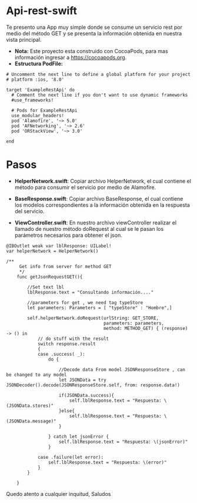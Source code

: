 # Api-rest-swift

Te presento una App muy simple donde se consume un servicio rest por medio del método GET y se presenta la información obtenida en nuestra vista principal.
- **Nota:**
Este proyecto esta construido con CocoaPods, para mas información ingresar a https://cocoapods.org.
- **Estructura PodFile:**
```
# Uncomment the next line to define a global platform for your project
# platform :ios, '8.0'

target 'ExampleRestApi' do
  # Comment the next line if you don't want to use dynamic frameworks
  #use_frameworks!
  
  # Pods for ExampleRestApi
  use_modular_headers!
  pod 'Alamofire', '~> 5.0'
  pod 'AFNetworking', '~> 2.6'
  pod 'ORStackView', '~> 3.0'

end
```
# Pasos

- **HelperNetwork.swift**: Copiar archivo HelperNetwork, el cual contiene el método para consumir el servicio por medio de Alamofire.

- **BaseResponse.swift**: Copiar archivo BaseResponse, el cual contiene los modelos correspondientes a la información obtenida en la respuesta del servicio.

- **ViewController.swift**: En nuestro archivo viewController realizar el llamado de nuestro método doRequest
al cual se le pasan los parámetros necesarios para obtener el json. 

```
@IBOutlet weak var lblResponse: UILabel!
var helperNetwork = HelperNetwork()
    
/**
     Get info from server for method GET
     */
    func getJsonRequestGET(){
        
        //Set text lbl
        lblResponse.text = "Consultando información...."
        
        //parameters for get , we need tag typeStore
        let parameters: Parameters = [ "typeStore" : "Hombre",]
        
        self.helperNetwork.doRequest(urlString: GET_STORE,
                                     parameters: parameters,
                                     method: METHOD_GET) { (response) -> () in
            // do stuff with the result
            switch response.result
            {
            case .success( _):
                do {
                    
                    //Decode data From model JSONResponseStore , can be changed to any model
                    let JSONData = try JSONDecoder().decode(JSONResponseStore.self, from: response.data!)
                    
                    if(JSONData.success){
                        self.lblResponse.text = "Respuesta: \(JSONData.stores)"
                    }else{
                        self.lblResponse.text = "Respuesta: \(JSONData.message)"
                    }
                    
                } catch let jsonError {
                    self.lblResponse.text = "Respuesta: \(jsonError)"
                }
                
            case .failure(let error):
                self.lblResponse.text = "Respuesta: \(error)"
            }
        }
        
    }
```

Quedo atento a cualquier inquitud,
Saludos
